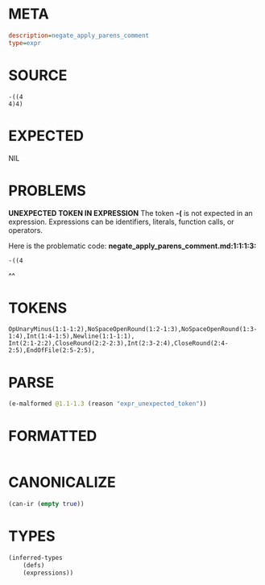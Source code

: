 # META
~~~ini
description=negate_apply_parens_comment
type=expr
~~~
# SOURCE
~~~roc
-((4
4)4)
~~~
# EXPECTED
NIL
# PROBLEMS
**UNEXPECTED TOKEN IN EXPRESSION**
The token **-(** is not expected in an expression.
Expressions can be identifiers, literals, function calls, or operators.

Here is the problematic code:
**negate_apply_parens_comment.md:1:1:1:3:**
```roc
-((4
```
^^


# TOKENS
~~~zig
OpUnaryMinus(1:1-1:2),NoSpaceOpenRound(1:2-1:3),NoSpaceOpenRound(1:3-1:4),Int(1:4-1:5),Newline(1:1-1:1),
Int(2:1-2:2),CloseRound(2:2-2:3),Int(2:3-2:4),CloseRound(2:4-2:5),EndOfFile(2:5-2:5),
~~~
# PARSE
~~~clojure
(e-malformed @1.1-1.3 (reason "expr_unexpected_token"))
~~~
# FORMATTED
~~~roc

~~~
# CANONICALIZE
~~~clojure
(can-ir (empty true))
~~~
# TYPES
~~~clojure
(inferred-types
	(defs)
	(expressions))
~~~
